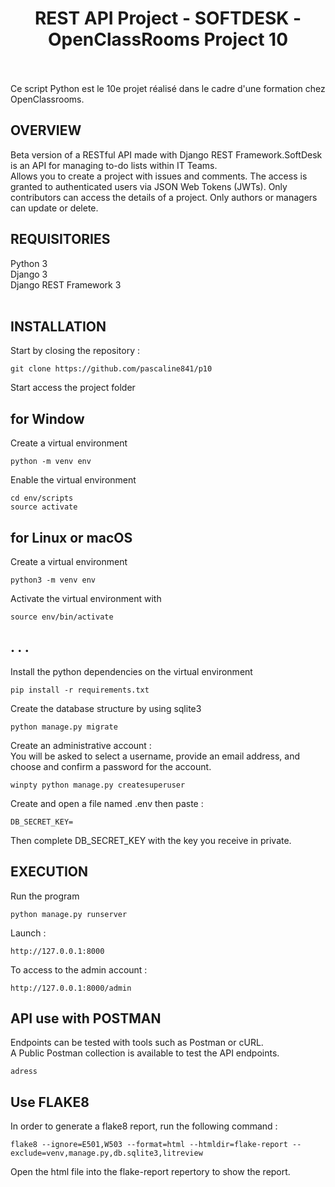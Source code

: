 <h1 align="center">REST API Project - SOFTDESK - OpenClassRooms Project 10</h1>
<br>
<br>
Ce script Python est le 10e projet réalisé dans le cadre d'une formation chez OpenClassrooms.
<br>

## OVERVIEW
Beta version of a RESTful API made with Django REST Framework.SoftDesk is an API for managing to-do lists within IT Teams. <br>
Allows you to create a project with issues and comments. The access is granted to authenticated users via JSON Web Tokens (JWTs). Only contributors can access the details of a project. Only authors or managers can update or delete.
<br>
## REQUISITORIES
Python 3 <br>
Django 3 <br>
Django REST Framework 3 <br>
<br>

## INSTALLATION
Start by closing the repository :
```
git clone https://github.com/pascaline841/p10
```
Start access the project folder

## for Window
Create a virtual environment
```
python -m venv env
```
Enable the virtual environment
```
cd env/scripts
source activate
```

## for Linux or macOS
Create a virtual environment 
```
python3 -m venv env
```
Activate the virtual environment with 
```
source env/bin/activate 
```
## . . . 
Install the python dependencies on the virtual environment
```
pip install -r requirements.txt
```
Create the database structure by using sqlite3
```
python manage.py migrate
```
Create an administrative account :<br>
You will be asked to select a username, provide an email address, and choose and confirm a password for the account.
```
winpty python manage.py createsuperuser
```
Create and open a file named .env then paste :
```
DB_SECRET_KEY= 
```
Then complete DB_SECRET_KEY with the key you receive in private.

## EXECUTION
Run the program
```
python manage.py runserver
```
Launch :
```
http://127.0.0.1:8000
```
To access to the admin account :
```
http://127.0.0.1:8000/admin
```

## API use with POSTMAN
Endpoints can be tested with tools such as Postman or cURL.<br>
A Public Postman collection is available to test the API endpoints.
```
adress
```
## Use FLAKE8
In order to generate a flake8 report, run the following command :
```
flake8 --ignore=E501,W503 --format=html --htmldir=flake-report --exclude=venv,manage.py,db.sqlite3,litreview
```
Open the html file into the flake-report repertory to show the report.
